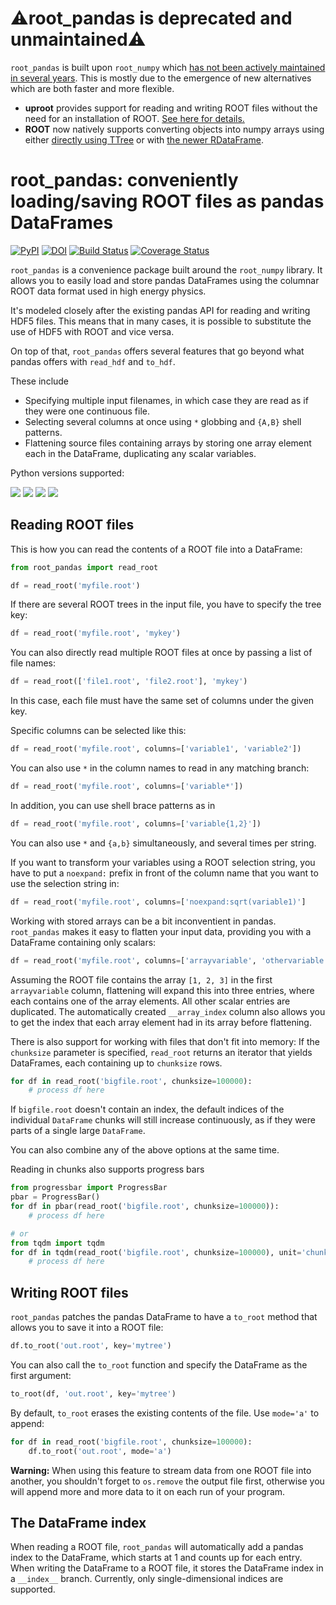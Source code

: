 # :warning:root_pandas is deprecated and unmaintained:warning:

`root_pandas` is built upon `root_numpy` which [has not been actively maintained in several years](https://github.com/scikit-hep/root_numpy#warningroot_numpy-is-deprecated-and-unmaintainedwarning). This is mostly due to the emergence of new alternatives which are both faster and more flexible.

* **uproot** provides support for reading and writing ROOT files without the need for an installation of ROOT. [See here for details.](https://github.com/scikit-hep/uproot4)
* **ROOT** now natively supports converting objects into numpy arrays using either [directly using TTree](https://root.cern/doc/master/pyroot002__TTreeAsMatrix_8py.html) or with [the newer RDataFrame](https://root.cern.ch/doc/master/df026__AsNumpyArrays_8py.html).


# root\_pandas: conveniently loading/saving ROOT files as pandas DataFrames

[![PyPI](https://img.shields.io/pypi/v/root_pandas.svg)](https://pypi.python.org/pypi/root_pandas/)
[![DOI](https://zenodo.org/badge/17171/scikit-hep/root_pandas.svg)](https://zenodo.org/badge/latestdoi/17171/scikit-hep/root_pandas)
[![Build Status](https://travis-ci.org/scikit-hep/root_pandas.svg?branch=master)](https://travis-ci.org/scikit-hep/root_pandas)
[![Coverage Status](https://coveralls.io/repos/github/scikit-hep/root_pandas/badge.svg?branch=master)](https://coveralls.io/github/scikit-hep/root_pandas?branch=master)

`root_pandas` is a convenience package built around the `root_numpy` library.
It allows you to easily load and store pandas DataFrames using the columnar ROOT data format used in high energy physics.

It's modeled closely after the existing pandas API for reading and writing HDF5 files.
This means that in many cases, it is possible to substitute the use of HDF5 with ROOT and vice versa.

On top of that, `root_pandas` offers several features that go beyond what pandas offers with `read_hdf` and `to_hdf`.

These include

 - Specifying multiple input filenames, in which case they are read as if they were one continuous file.
 - Selecting several columns at once using `*` globbing and `{A,B}` shell patterns.
 - Flattening source files containing arrays by storing one array element each in the DataFrame, duplicating any scalar variables.

Python versions supported:

[![](https://img.shields.io/badge/python-2.7-blue.svg)](https://badge.fury.io/py/root_pandas)
[![](https://img.shields.io/badge/python-3.4-blue.svg)](https://badge.fury.io/py/root_pandas)
[![](https://img.shields.io/badge/python-3.5-blue.svg)](https://badge.fury.io/py/root_pandas)
[![](https://img.shields.io/badge/python-3.6-blue.svg)](https://badge.fury.io/py/root_pandas)


## Reading ROOT files

This is how you can read the contents of a ROOT file into a DataFrame:
```python
from root_pandas import read_root

df = read_root('myfile.root')
```

If there are several ROOT trees in the input file, you have to specify the tree key:
```python
df = read_root('myfile.root', 'mykey')
```

You can also directly read multiple ROOT files at once by passing a list of file names:
```python
df = read_root(['file1.root', 'file2.root'], 'mykey')
```
In this case, each file must have the same set of columns under the given key.

Specific columns can be selected like this:
```python
df = read_root('myfile.root', columns=['variable1', 'variable2'])
```

You can also use `*` in the column names to read in any matching branch:
```python
df = read_root('myfile.root', columns=['variable*'])
```

In addition, you can use shell brace patterns as in
```python
df = read_root('myfile.root', columns=['variable{1,2}'])
```
You can also use `*` and `{a,b}` simultaneously, and several times per string.

If you want to transform your variables using a ROOT selection string, you have
to put a `noexpand:` prefix in front of the column name that you want to use the selection string in:
```python
df = read_root('myfile.root', columns=['noexpand:sqrt(variable1)']
```

Working with stored arrays can be a bit inconventient in pandas.
`root_pandas` makes it easy to flatten your input data, providing you with a DataFrame containing only scalars:
```python
df = read_root('myfile.root', columns=['arrayvariable', 'othervariable'], flatten=['arrayvariable'])
```

Assuming the ROOT file contains the array `[1, 2, 3]` in the first `arrayvariable` column, flattening
will expand this into three entries, where each contains one of the array elements.
All other scalar entries are duplicated.
The automatically created `__array_index` column also allows you to get the index that each array element had in its array before flattening.

There is also support for working with files that don't fit into memory:
If the `chunksize` parameter is specified, `read_root` returns an iterator that yields DataFrames, each containing up to `chunksize` rows.
```python
for df in read_root('bigfile.root', chunksize=100000):
    # process df here
```
If `bigfile.root` doesn't contain an index, the default indices of the
individual `DataFrame` chunks will still increase continuously, as if they were
parts of a single large `DataFrame`.

You can also combine any of the above options at the same time.

Reading in chunks also supports progress bars
```python
from progressbar import ProgressBar
pbar = ProgressBar()
for df in pbar(read_root('bigfile.root', chunksize=100000)):
    # process df here

# or
from tqdm import tqdm
for df in tqdm(read_root('bigfile.root', chunksize=100000), unit='chunks'):
    # process df here
```

## Writing ROOT files

`root_pandas` patches the pandas DataFrame to have a `to_root` method that allows you to save it into a ROOT file:
```python
df.to_root('out.root', key='mytree')
```
You can also call the `to_root` function and specify the DataFrame as the first argument:
```python
to_root(df, 'out.root', key='mytree')
```

By default, `to_root` erases the existing contents of the file. Use `mode='a'` to append:
```python
for df in read_root('bigfile.root', chunksize=100000):
    df.to_root('out.root', mode='a')
```
**Warning:** When using this feature to stream data from one ROOT file into
another, you shouldn't forget to `os.remove` the output file first, otherwise
you will append more and more data to it on each run of your program.

## The DataFrame index

When reading a ROOT file, `root_pandas` will automatically add a pandas index
to the DataFrame, which starts at 1 and counts up for each entry.
When writing the DataFrame to a ROOT file, it stores the DataFrame index in a `__index__` branch.
Currently, only single-dimensional indices are supported.

